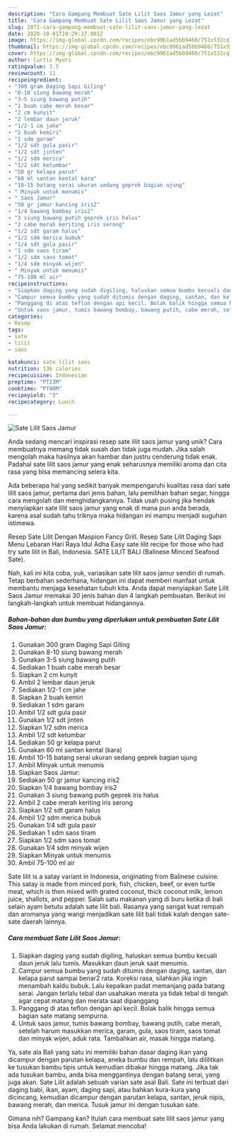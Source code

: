 ```yaml
---
description: "Cara Gampang Membuat Sate Lilit Saos Jamur yang Lezat"
title: "Cara Gampang Membuat Sate Lilit Saos Jamur yang Lezat"
slug: 2071-cara-gampang-membuat-sate-lilit-saos-jamur-yang-lezat
date: 2020-10-01T19:29:37.001Z
image: https://img-global.cpcdn.com/recipes/ebc9961ad5bb9460/751x532cq70/sate-lilit-saos-jamur-foto-resep-utama.jpg
thumbnail: https://img-global.cpcdn.com/recipes/ebc9961ad5bb9460/751x532cq70/sate-lilit-saos-jamur-foto-resep-utama.jpg
cover: https://img-global.cpcdn.com/recipes/ebc9961ad5bb9460/751x532cq70/sate-lilit-saos-jamur-foto-resep-utama.jpg
author: Curtis Myers
ratingvalue: 3.5
reviewcount: 11
recipeingredient:
- "300 gram Daging Sapi Giling"
- "8-10 siung bawang merah"
- "3-5 siung bawang putih"
- "1 buah cabe merah besar"
- "2 cm kunyit"
- "2 lembar daun jeruk"
- "1/2-1 cm jahe"
- "2 buah kemiri"
- "1 sdm garam"
- "1/2 sdt gula pasir"
- "1/2 sdt jinten"
- "1/2 sdm merica"
- "1/2 sdt ketumbar"
- "50 gr kelapa parut"
- "60 ml santan kental kara"
- "10-15 batang serai ukuran sedang geprek bagian ujung"
- " Minyak untuk menumis"
- " Saos Jamur"
- "50 gr jamur kancing iris2"
- "1/4 bawang bombay iris2"
- "3 siung bawang putih geprek iris halus"
- "2 cabe merah keriting iris serong"
- "1/2 sdt garam halus"
- "1/2 sdm merica bubuk"
- "1/4 sdt gula pasir"
- "1 sdm saos tiram"
- "1/2 sdm saos tomat"
- "1/4 sdm minyak wijen"
- " Minyak untuk menumis"
- "75-100 ml air"
recipeinstructions:
- "Siapkan daging yang sudah digiling, haluskan semua bumbu kecuali daun jeruk lalu tumis. Masukkan daun jeruk saat menumis."
- "Campur semua bumbu yang sudah ditumis dengan daging, santan, dan kelapa parut sampai benar2 rata. Koreksi rasa, silahkan jika ingin menambah kaldu bubuk. Lalu kepalkan padat memanjang pada batang serai. Jangan terlalu tebal dan usahakan merata ya tidak tebal di tengah agar cepat matang dan merata saat dipanggang"
- "Panggang di atas teflon dengan api kecil. Bolak balik hingga semua bagian sate matang sempurna."
- "Untuk saos jamur, tumis bawang bombay, bawang putih, cabe merah, setelah harum masukkan merica, garam, gula, saos tiram, saos tomat dan minyak wijen, aduk rata. Tambahkan air, masak hingga matang."
categories:
- Resep
tags:
- sate
- lilit
- saos

katakunci: sate lilit saos 
nutrition: 136 calories
recipecuisine: Indonesian
preptime: "PT23M"
cooktime: "PT40M"
recipeyield: "3"
recipecategory: Lunch

---
```



![Sate Lilit Saos Jamur](https://img-global.cpcdn.com/recipes/ebc9961ad5bb9460/751x532cq70/sate-lilit-saos-jamur-foto-resep-utama.jpg)

Anda sedang mencari inspirasi resep sate lilit saos jamur yang unik? Cara membuatnya memang tidak susah dan tidak juga mudah. Jika salah mengolah maka hasilnya akan hambar dan justru cenderung tidak enak. Padahal sate lilit saos jamur yang enak seharusnya memiliki aroma dan cita rasa yang bisa memancing selera kita.

Ada beberapa hal yang sedikit banyak mempengaruhi kualitas rasa dari sate lilit saos jamur, pertama dari jenis bahan, lalu pemilihan bahan segar, hingga cara mengolah dan menghidangkannya. Tidak usah pusing jika hendak menyiapkan sate lilit saos jamur yang enak di mana pun anda berada, karena asal sudah tahu triknya maka hidangan ini mampu menjadi suguhan istimewa.

Resep Sate Lilit Dengan Maspion Fancy Grill. Resep Sate Lilit Daging Sapi Menu Lebaran Hari Raya Idul Adha Easy sate lilit recipe for those who had try sate lilit in Bali, Indonesia. SATE LILIT BALI (Balinese Minced Seafood Sate).


Nah, kali ini kita coba, yuk, variasikan sate lilit saos jamur sendiri di rumah. Tetap berbahan sederhana, hidangan ini dapat memberi manfaat untuk membantu menjaga kesehatan tubuh kita. Anda dapat menyiapkan Sate Lilit Saos Jamur memakai 30 jenis bahan dan 4 langkah pembuatan. Berikut ini langkah-langkah untuk membuat hidangannya.

<!--inarticleads1-->

##### Bahan-bahan dan bumbu yang diperlukan untuk pembuatan Sate Lilit Saos Jamur:

1. Gunakan 300 gram Daging Sapi Giling
1. Gunakan 8-10 siung bawang merah
1. Gunakan 3-5 siung bawang putih
1. Sediakan 1 buah cabe merah besar
1. Siapkan 2 cm kunyit
1. Ambil 2 lembar daun jeruk
1. Sediakan 1/2-1 cm jahe
1. Siapkan 2 buah kemiri
1. Sediakan 1 sdm garam
1. Ambil 1/2 sdt gula pasir
1. Gunakan 1/2 sdt jinten
1. Siapkan 1/2 sdm merica
1. Ambil 1/2 sdt ketumbar
1. Sediakan 50 gr kelapa parut
1. Gunakan 60 ml santan kental (kara)
1. Ambil 10-15 batang serai ukuran sedang geprek bagian ujung
1. Ambil  Minyak untuk menumis
1. Siapkan  Saos Jamur:
1. Sediakan 50 gr jamur kancing iris2
1. Siapkan 1/4 bawang bombay iris2
1. Gunakan 3 siung bawang putih geprek iris halus
1. Ambil 2 cabe merah keriting iris serong
1. Siapkan 1/2 sdt garam halus
1. Ambil 1/2 sdm merica bubuk
1. Gunakan 1/4 sdt gula pasir
1. Sediakan 1 sdm saos tiram
1. Siapkan 1/2 sdm saos tomat
1. Gunakan 1/4 sdm minyak wijen
1. Siapkan  Minyak untuk menumis
1. Ambil 75-100 ml air


Sate lilit is a satay variant in Indonesia, originating from Balinese cuisine. This satay is made from minced pork, fish, chicken, beef, or even turtle meat, which is then mixed with grated coconut, thick coconut milk, lemon juice, shallots, and pepper. Salah satu makanan yang di buru ketika di bali selain ayam betutu adalah sate lilit bali. Rasanya yang sangat kuat rempah dan aromanya yang wangi menjadikan sate lilit bali tidak kalah dengan sate-sate daerah lainnya. 

<!--inarticleads2-->

##### Cara membuat Sate Lilit Saos Jamur:

1. Siapkan daging yang sudah digiling, haluskan semua bumbu kecuali daun jeruk lalu tumis. Masukkan daun jeruk saat menumis.
1. Campur semua bumbu yang sudah ditumis dengan daging, santan, dan kelapa parut sampai benar2 rata. Koreksi rasa, silahkan jika ingin menambah kaldu bubuk. Lalu kepalkan padat memanjang pada batang serai. Jangan terlalu tebal dan usahakan merata ya tidak tebal di tengah agar cepat matang dan merata saat dipanggang
1. Panggang di atas teflon dengan api kecil. Bolak balik hingga semua bagian sate matang sempurna.
1. Untuk saos jamur, tumis bawang bombay, bawang putih, cabe merah, setelah harum masukkan merica, garam, gula, saos tiram, saos tomat dan minyak wijen, aduk rata. Tambahkan air, masak hingga matang.


Ya, sate ala Bali yang satu ini memiliki bahan dasar daging ikan yang dicampur dengan parutan kelapa, aneka bumbu dan rempah, lalu dililitkan ke tusukan bambu tipis untuk kemudian dibakar hingga matang. Jika tak ada tusukan bambu, anda bisa menggantinya dengan batang serai, yang juga akan. Sate Lilit adalah sebuah varian sate asal Bali. Sate ini terbuat dari daging babi, ikan, ayam, daging sapi, atau bahkan kura-kura yang dicincang, kemudian dicampur dengan parutan kelapa, santan, jeruk nipis, bawang merah, dan merica. Tusuk jamur ini dengan tusukan sate. 

Gimana nih? Gampang kan? Itulah cara membuat sate lilit saos jamur yang bisa Anda lakukan di rumah. Selamat mencoba!
